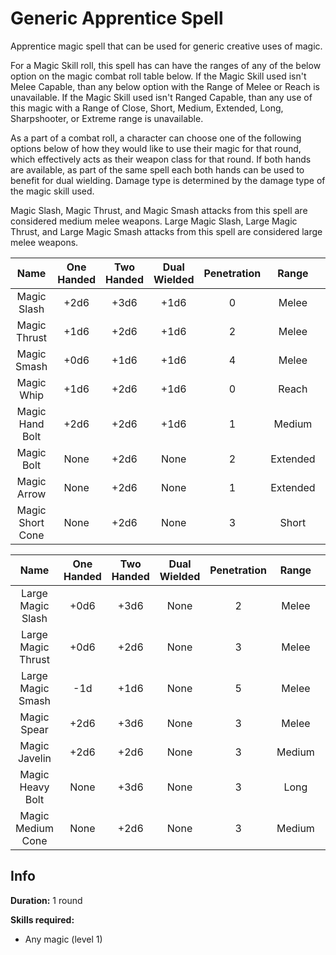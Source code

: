# Generic Apprentice Spell

Apprentice magic spell that can be used for generic creative uses of magic.

For a Magic Skill roll, this spell has can have the ranges of any of the below option on the magic combat roll table below. If the Magic Skill used isn't Melee Capable, than any below option with the Range of Melee or Reach is unavailable. If the Magic Skill used isn't Ranged Capable, than any use of this magic with a Range of Close, Short, Medium, Extended, Long, Sharpshooter, or Extreme range is unavailable.

As a part of a combat roll, a character can choose one of the following options below of how they would like to use their magic for that round, which effectively acts as their weapon class for that round. If both hands are available, as part of the same spell each both hands can be used to benefit for dual wielding. Damage type is determined by the damage type of the magic skill used.

Magic Slash, Magic Thrust, and Magic Smash attacks from this spell are considered medium melee weapons. Large Magic Slash, Large Magic Thrust, and Large Magic Smash attacks from this spell are considered large melee weapons.

|       Name       | One<br />Handed | Two<br />Handed | Dual<br />Wielded | Penetration |  Range  | Damage<br />Types | Engageable<br />Opponents | Area Of<br />Effect | Resource<br />Class |
| :--------------: | :-------------: | :-------------: | :---------------: | :---------: | :------: | :---------------: | :-----------------------: | :-----------------: | :-----------------: |
|   Magic Slash   |      +2d6      |      +3d6      |       +1d6       |      0      |  Melee  |                  |           Rapid           |        None        |  1 Magic Resource  |
|   Magic Thrust   |      +1d6      |      +2d6      |       +1d6       |      2      |  Melee  |                  |           Rapid           |        None        |  1 Magic Resource  |
|   Magic Smash   |      +0d6      |      +1d6      |       +1d6       |      4      |  Melee  |                  |           Rapid           |        None        |  1 Magic Resource  |
|    Magic Whip    |      +1d6      |      +2d6      |       +1d6       |      0      |  Reach  |                  |           Rapid           |        None        |  1 Magic Resource  |
| Magic Hand Bolt |      +2d6      |      +2d6      |       +1d6       |      1      |  Medium  |                  |         Standard         |        None        |  1 Magic Resource  |
|    Magic Bolt    |      None      |      +2d6      |       None       |      2      | Extended |                  |          Loading          |        None        |  1 Magic Resource  |
|   Magic Arrow   |      None      |      +2d6      |       None       |      1      | Extended |                  |           Quick           |        None        |  1 Magic Resource  |
| Magic Short Cone |      None      |      +2d6      |       None       |      3      |  Short  |                  |          Focused          |  Cone Calculation  |  1 Magic Resource  |

|        Name        | One<br />Handed | Two<br />Handed | Dual<br />Wielded | Penetration | Range | Damage<br />Types | Engageable<br />Opponents | Area Of<br />Effect | Resource<br />Class |
| :----------------: | :-------------: | :-------------: | :---------------: | :---------: | :----: | :---------------: | :-----------------------: | :-----------------: | :-----------------: |
| Large Magic Slash |      +0d6      |      +3d6      |       None       |      2      | Melee |                  |           Rapid           |        None        |  2 Magic Resource  |
| Large Magic Thrust |      +0d6      |      +2d6      |       None       |      3      | Melee |                  |           Rapid           |        None        |  2 Magic Resource  |
| Large Magic Smash |       -1d       |      +1d6      |       None       |      5      | Melee |                  |           Rapid           |        None        |  2 Magic Resource  |
|    Magic Spear    |      +2d6      |      +3d6      |       None       |      3      | Melee |                  |        Spear Rapid        |        None        |  2 Magic Resource  |
|   Magic Javelin   |      +2d6      |      +2d6      |       None       |      3      | Medium |                  |         Standard         |        None        |  2 Magic Resource  |
|  Magic Heavy Bolt  |      None      |      +3d6      |       None       |      3      |  Long  |                  |      Complex Loading      |        None        |  2 Magic Resource  |
| Magic Medium Cone |      None      |      +2d6      |       None       |      3      | Medium |                  |          Focused          |  Cone Calculation  |  2 Magic Resource  |

## Info

**Duration:** 1 round

**Skills required:**

- Any magic (level 1)
